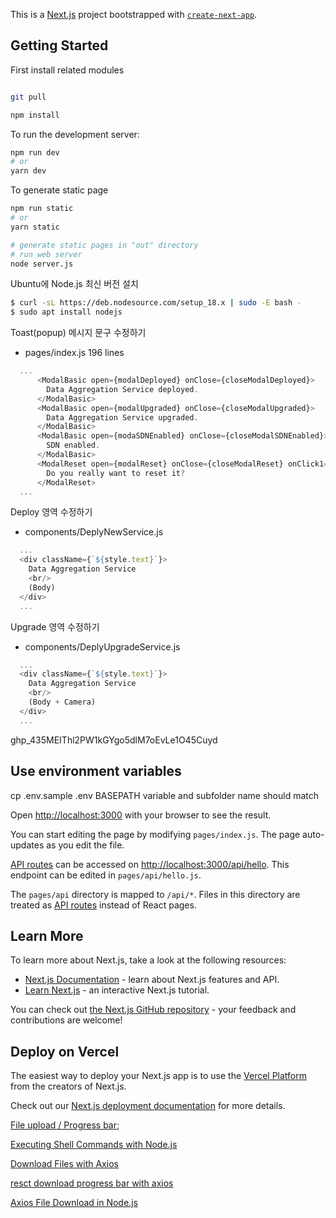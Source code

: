 This is a [Next.js](https://nextjs.org/) project bootstrapped with [`create-next-app`](https://github.com/vercel/next.js/tree/canary/packages/create-next-app).



## Getting Started

First install related modules

```bash

git pull

npm install

```

To run the development server:

```bash
npm run dev
# or
yarn dev
```

To generate static page

```bash
npm run static
# or
yarn static

# generate static pages in "out" directory
# run web server
node server.js
```
Ubuntu에 Node.js 최신 버전 설치

```bash 
$ curl -sL https://deb.nodesource.com/setup_18.x | sudo -E bash -
$ sudo apt install nodejs
```

Toast(popup) 메시지 문구 수정하기

-  pages/index.js 196 lines

```javascript
  ...
      <ModalBasic open={modalDeployed} onClose={closeModalDeployed}>
        Data Aggregation Service deployed.
      </ModalBasic>
      <ModalBasic open={modalUpgraded} onClose={closeModalUpgraded}>
        Data Aggregation Service upgraded.
      </ModalBasic>
      <ModalBasic open={modaSDNEnabled} onClose={closeModalSDNEnabled}>
        SDN enabled.
      </ModalBasic>
      <ModalReset open={modalReset} onClose={closeModalReset} onClick1={executeReset} onClick2={closeModalReset}>
        Do you really want to reset it?
      </ModalReset>
  ...
```

Deploy 영역 수정하기

- components/DeplyNewService.js

```javascript
  ...
  <div className={`${style.text}`}>
    Data Aggregation Service
    <br/>
    (Body)
  </div>
  ...

```

Upgrade 영역 수정하기

- components/DeplyUpgradeService.js

```javascript
  ...
  <div className={`${style.text}`}>
    Data Aggregation Service
    <br/>
    (Body + Camera)
  </div>
  ...

```

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

## Use environment variables

cp .env.sample .env
BASEPATH variable and subfolder name should match

Open [http://localhost:3000](http://localhost:3000) with your browser to see the result.

You can start editing the page by modifying `pages/index.js`. The page auto-updates as you edit the file.

[API routes](https://nextjs.org/docs/api-routes/introduction) can be accessed on [http://localhost:3000/api/hello](http://localhost:3000/api/hello). This endpoint can be edited in `pages/api/hello.js`.

The `pages/api` directory is mapped to `/api/*`. Files in this directory are treated as [API routes](https://nextjs.org/docs/api-routes/introduction) instead of React pages.

## Learn More

To learn more about Next.js, take a look at the following resources:

- [Next.js Documentation](https://nextjs.org/docs) - learn about Next.js features and API.
- [Learn Next.js](https://nextjs.org/learn) - an interactive Next.js tutorial.

You can check out [the Next.js GitHub repository](https://github.com/vercel/next.js/) - your feedback and contributions are welcome!

## Deploy on Vercel

The easiest way to deploy your Next.js app is to use the [Vercel Platform](https://vercel.com/new?utm_medium=default-template&filter=next.js&utm_source=create-next-app&utm_campaign=create-next-app-readme) from the creators of Next.js.

Check out our [Next.js deployment documentation](https://nextjs.org/docs/deployment) for more details.




[File upload / Progress bar](https://gofogo.tistory.com/143);

[Executing Shell Commands with Node.js](https://stackabuse.com/executing-shell-commands-with-node-js/)

[Download Files with Axios](https://thewebtier.com/snippets/download-files-with-axios/)

[resct download progress bar with axios](https://github.com/codegeous/react-component-depot/blob/master/src/pages/FileDownloader/index.js)

[Axios File Download in Node.js](https://futurestud.io/tutorials/download-files-images-with-axios-in-node-js)